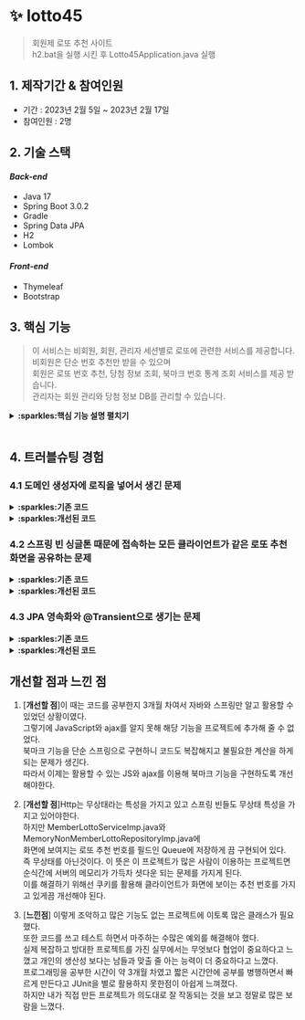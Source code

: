 # :sparkles: lotto45
> 회원제 로또 추천 사이트 </br>
> h2.bat을 실행 시킨 후 Lotto45Application.java 실행  

## 1. 제작기간 & 참여인원
- 기간 : 2023년 2월 5일 ~ 2023년 2월 17일
- 참여인원 : 2명

## 2. 기술 스택
#### *Back-end*
  - Java 17
  - Spring Boot 3.0.2
  - Gradle
  - Spring Data JPA
  - H2
  - Lombok
#### *Front-end*
  - Thymeleaf
  - Bootstrap
  
## 3. 핵심 기능
> 이 서비스는 비회원, 회원, 관리자 세션별로 로또에 관련한 서비스를 제공합니다.</br>
> 비회원은 단순 번호 추천만 받을 수 있으며</br>
> 회원은 로또 번호 추천, 당첨 정보 조회, 북마크 번호 통계 조회 서비스를 제공 받습니다.</br>
> 관리자는 회원 관리와 당첨 정보 DB를 관리할 수 있습니다.</br>

<details>
<summary><b>:sparkles:핵심 기능 설명 펼치기</b></summary>
<div markdown="1">

### 3.1 전체 흐름
![](https://github.com/geomusteel/lotto45/blob/main/image/%ED%9D%90%EB%A6%84%EB%8F%84.png)
  
  
### 3.2 비회원, 회원, 관리자의 다중 세션의 구현
- 3개의 인터셉터를 통해 requset 요청을 Interceptor 합니다. :pushpin: [**코드 링크**](https://github.com/geomusteel/lotto45/blob/main/src/main/java/lotto45/lotto45/web/interceptor/LoginMemberInterceptor.java)
  - 관리자는 이중 비밀번호 로그인으로 구현하였기 때문에 두 개의 세션 및 인터셉터를 필요로 합니다.
- Interceptor 순서는 회원 세션 -> 관리자 1차 세션 -> 관리자 2차 세션 순으로 진행됩니다.
![](https://github.com/geomusteel/lotto45/blob/main/image/WebConfig.png)
- 세션은 HomeController와 LoginController 에서 체크한 후 해당 세션에 알맞은 페이지로 연결해 줍니다.
![](https://github.com/geomusteel/lotto45/blob/main/image/HomeController.png)


### 3.3 백엔드에서의 API 호출 및 Mapping
- RestTemplate와 ObjectMapper을 활용해 백엔드 단에서 API를 호출하고 도메인에 매핑하는 기능입니다.
- 회차별 당첨정보를 가져오며 JSON 형식의 String 자료를 ObjectMapper를 이용해 도메인에 매핑합니다.
![](https://github.com/geomusteel/lotto45/blob/main/image/SearchAPIController.png)

### 3.4 회원가입 입력 검증 기능
- Controller 단에서 두 가지 글로벌 에러를 검증합니다.
![](https://github.com/geomusteel/lotto45/blob/main/image/MemberController.png)
- MemberDTO에 validation 어노테이션을 넣어 회원가입 입력 검증을 수행합니다.
![](https://github.com/geomusteel/lotto45/blob/main/image/MemberDTO.png)
  
### 3.5 순수 백엔드로 구현한 북마크
- Thymeleaf를 활용해 List<Lotto> 를 순회하면서 인덱스마다 도메인 필드의 bookmark를 매핑합니다. 
![](https://github.com/geomusteel/lotto45/blob/main/image/lottoNumberPlus.png)
- Controller에서 Post로 받아온 LottoMemberForm 객체에서 북마크 정보를 추출해 따로 저장하고 있는 큐에 반영합니다.
![](https://github.com/geomusteel/lotto45/blob/main/image/LottoNumberController.png)
</details>
</br>

## 4. 트러블슈팅 경험
### 4.1 도메인 생성자에 로직을 넣어서 생긴 문제

<details>
<summary><b>:sparkles:기존 코드</b></summary>
<div markdown="1">
</br>

:pushpin: [**기존 코드 링크**](https://github.com/geomusteel/lotto45/blob/694871aa61c8ca3a4f6c8e7e01c3c1d9dbd9e872/src/main/java/lotto45/lotto45/domain/lotto/Lotto.java)
</br>
- Lotto 도메인 기본 생성자에 번호를 랜덤으로 넣는 로직을 넣어 Lotto 인스턴스를 생성할 때 마다 랜덤한 번호를 가지게 끔 구현하였다.
- 이 생성자 로직은 후에 치명적인 예외를 발생시키는데 View에서 Controller로 Lotto 객체를 전달 할 때 새로운 Lotto 객체를 생성해 전달해 준다.
- 문제는 새로운 객체를 만들 때 마다 기존의 번호를 반영하는게 아닌 생성자 로직으로 인한 새로운 번호를 Controller에 전달한다는 점이고
- 결국에는 페이지에서 보여지는 로또의 번호와 DB에 저장하는 로또의 번호가 달라지는 치명적인 예외를 발생시킨다.

</div>
</details>

<details>
<summary><b>:sparkles:개선된 코드</b></summary>
<div markdown="1">
</br>

:pushpin: [**개선 코드 링크**](https://github.com/geomusteel/lotto45/blob/e8e0fdcb13/src/main/java/lotto45/lotto45/domain/lotto/Lotto.java)
</br>
- 생성자에 있던 로직으로 인한 문제이므로 생성자에 있던 로직을 static createLotto() 생성 메서드로 옮겨준다. 
- 백엔드에서는 new로 선언했던 모든 도메인 인스턴스들을 생성 메서드를 통해 생성하도록 변경해주었다.
- 이제는 View에서 Controller로 새로운 Lotto 객체를 만들어서 서버에 보내줄 때에 제대로 기존의 번호를 반영하게 된다.

</div>
</details>

### 4.2 스프링 빈 싱글톤 때문에 접속하는 모든 클라이언트가 같은 로또 추천 화면을 공유하는 문제

<details>
<summary><b>:sparkles:기존 코드</b></summary>
<div markdown="1">
</br>

:pushpin: [**기존 코드 링크**](https://github.com/geomusteel/lotto45/blob/c2a73f99ad/src/main/java/lotto45/lotto45/service/lotto/LottoNumberServiceImp.java)
</br>
- 스프링 컨테이너에 등록된 빈은 싱글톤 객체로서 모든 클라이언트가 같은 빈을 공유하게 된다.
- 그렇기에 로또 번호를 추천하는 페이지에서 서로 다른 클라이언트들이 보는 추천 번호가 전부 같은 문제가 생기게 된다.
- 또한 A클라이언트가 번호 생성을 누르고 B클라이언트가 번호 생성을 눌렀을 때 아까 A클라이언트가 만든 번호가 반영되어 B클라이언트에는 번호가 2개가 생성된다. 
</div>
</details>

<details>
<summary><b>:sparkles:개선된 코드</b></summary>
<div markdown="1">
</br>

~~~java

@Slf4j
@Service
@RequiredArgsConstructor
@Scope(value = "session", proxyMode = ScopedProxyMode.TARGET_CLASS)
public class LottoNumberServiceImp implements ILottoNumberService {

~~~
- 각 클라이언트 세션별로 서로 다른 번호 추천 화면을 보여주어야 한다.
- 웹 스코프의 session 스코프를 활용해 주어야 하고 추가로 실제 요청시 까지 지연처리하는 프록시 객체를 활용해준다.
- 회원 번호 추천 기능 중 Service 계층에 @Scope 써서 위의 기능들을 추가해준다.
</div>
</details>

### 4.3 JPA 영속화와 @Transient으로 생기는 문제

<details>
<summary><b>:sparkles:기존 코드</b></summary>
<div markdown="1">
</br>

:pushpin: [**기존 코드 링크**](https://github.com/geomusteel/lotto45/blob/694871aa61/src/main/java/lotto45/lotto45/domain/lotto/Lotto.java)
</br>
- 도메인 Lotto 필드 전부를 Column으로 DB에 저장하지 않고 일부만 저장하기 때문에 DB에 저장하지 않는 필드에는 @Transient를 붙여준다.
- 문제는 저장할 때가 아니고 DB의 Table에서 Lotto 번호를 꺼내 Lotto 도메인에 매핑할 때 생긴다.
- Lotto 도메인에 매핑할 때 @Transient가 붙여져 있는 필드는 전부 null 값을 가지게 되고 이 때문에 해당 필드를 참조하는 메소드들에서 전부 NullPointerException이 발생하게 된다.  
</div>
</details>

<details>
<summary><b>:sparkles:개선된 코드</b></summary>
<div markdown="1">

~~~java

// * 다시 lottoColorMap LottoNumber 리스트에 값을 채워넣는 메소드
    public static void putValuesMapAndList(Lotto lotto) {
        int num1 = lotto.getNum1();
        int num2 = lotto.getNum2();
        int num3 = lotto.getNum3();
        int num4 = lotto.getNum4();
        int num5 = lotto.getNum5();
        int num6 = lotto.getNum6();

        lotto.getLottoNumber().add(num1);
        lotto.getLottoNumber().add(num2);
        lotto.getLottoNumber().add(num3);
        lotto.getLottoNumber().add(num4);
        lotto.getLottoNumber().add(num5);
        lotto.getLottoNumber().add(num6);

        lotto.lottoColorMap = new HashMap<>();
        for (int lottoNum : lotto.lottoNumber) {

            if (lottoNum <= 10) {
                lotto.lottoColorMap.put(lottoNum, LottoColor.warning);
            } else if (lottoNum <= 20) {
                lotto.lottoColorMap.put(lottoNum, LottoColor.primary);
            } else if (lottoNum <= 30) {
                lotto.lottoColorMap.put(lottoNum, LottoColor.danger);
            } else if (lottoNum <= 40) {
                lotto.lottoColorMap.put(lottoNum, LottoColor.secondary);
            } else {
                lotto.lottoColorMap.put(lottoNum, LottoColor.success);
            }

        }
    }

~~~
- 따라서 Lotto 도메인에서 @Transient를 붙여준 필드에 다시 값을 넣는 static 메소드를 추가해준 뒤
- Service에서 해당 메소드를 호출해 모든 필드에 제대로 값이 들어가도록 한다.
</div>
</details>

## 개선할 점과 느낀 점
1. [**개선할 점**]이 때는 코드를 공부한지 3개월 차여서 자바와 스프링만 알고 활용할 수 있었던 상황이였다. <br>
그렇기에 JavaScript와 ajax를 알지 못해 해당 기능을 프로젝트에 추가해 줄 수 없었다. <br>
북마크 기능을 단순 스프링으로 구현하니 코드도 복잡해지고 불필요한 계산을 하게 되는 문제가 생긴다. <br>
따라서 이제는 활용할 수 있는 JS와 ajax를 이용해 북마크 기능을 구현하도록 개선해야한다.

2. [**개선할 점**]Http는 무상태라는 특성을 가지고 있고 스프링 빈들도 무상태 특성을 가지고 있어야한다. <br>
하지만 MemberLottoServiceImp.java와 MemoryNonMemberLottoRepositoryImp.java에 <br>
화면에 보여지는 로또 추천 번호를 필드인 Queue에 저장하게 끔 구현되어 있다. <br>
즉 무상태를 아닌것이다. 이 뜻은 이 프로젝트가 많은 사람이 이용하는 프로젝트면 순식간에 서버의 메모리가 가득차 셧다운 되는 문제를 가지게 된다. <br>
이를 해결하기 위해선 쿠키를 활용해 클라이언트가 화면에 보이는 추천 번호를 가지고 있게끔 개선해야 된다.

3. [**느낀점**] 이렇게 조악하고 많은 기능도 없는 프로젝트에 이토록 많은 클래스가 필요했다. <br>
또한 코드를 쓰고 테스트 하면서 마주하는 수많은 예외를 해결해야 했다. <br>
실제 복잡하고 방대한 프로젝트를 가진 실무에서는 무엇보다 협업이 중요하다고 느꼈고 개인의 생산성 보다는 남들과 맞출 줄 아는 능력이 더 중요하다고 느꼈다. <br>
프로그래밍을 공부한 시간이 약 3개월 차였고 짧은 시간안에 공부를 병행하면서 빠르게 만든다고 JUnit을 별로 활용하지 못한점이 아쉽게 느껴졌다. <br>
하지만 내가 직접 만든 프로젝트가 의도대로 잘 작동되는 것을 보고 정말로 많은 보람을 느꼈다.
